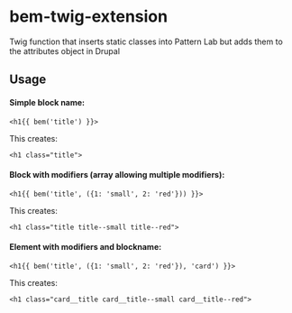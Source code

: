 # bem-twig-extension
Twig function that inserts static classes into Pattern Lab but adds them to the attributes object in Drupal

## Usage

#### Simple block name:
`<h1{{ bem('title') }}>`

This creates:

`<h1 class="title">`

#### Block with modifiers (array allowing multiple modifiers):
`<h1{{ bem('title', ({1: 'small', 2: 'red'})) }}>`

This creates:

`<h1 class="title title--small title--red">`

#### Element with modifiers and blockname:
`<h1{{ bem('title', ({1: 'small', 2: 'red'}), 'card') }}>`

This creates:

`<h1 class="card__title card__title--small card__title--red">`
